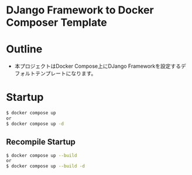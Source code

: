 # DJango Framework to Docker Composer Template

# Outline
* 本プロジェクトはDocker Compose上にDJango Frameworkを設定するデフォルトテンプレートになります。

# Startup
~~~sh
$ docker compose up
or
$ docker compose up -d
~~~

## Recompile Startup
~~~sh
$ docker compose up --build
or
$ docker compose up --build -d
~~~
